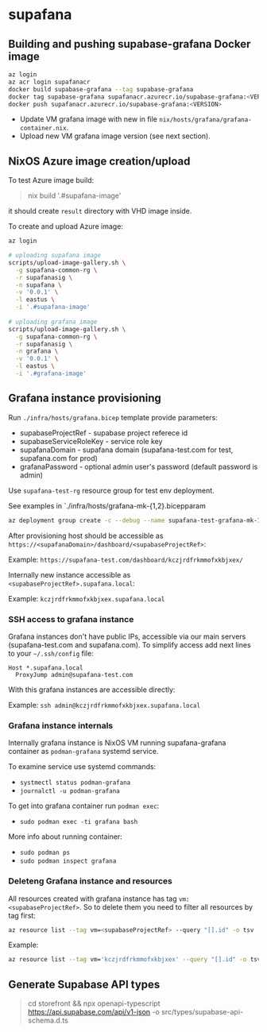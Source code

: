 # supafana

## Building and pushing supabase-grafana Docker image

``` bash
az login
az acr login supafanacr
docker build supabase-grafana --tag supabase-grafana
docker tag supabase-grafana supafanacr.azurecr.io/supabase-grafana:<VERSION>
docker push supafanacr.azurecr.io/supabase-grafana:<VERSION> 
```

- Update VM grafana image  with new <VERSION> in file `nix/hosts/grafana/grafana-container.nix`. 
- Upload new VM grafana image version (see next section).

## NixOS Azure image creation/upload

To test Azure image build:

> nix build '.#supafana-image'

it should create `result` directory with VHD image inside.

To create and upload Azure image:

``` bash
az login

# uploading supafana image
scripts/upload-image-gallery.sh \
  -g supafana-common-rg \
  -r supafanasig \
  -n supafana \
  -v '0.0.1' \
  -l eastus \
  -i '.#supafana-image'
  
# uploading grafana image
scripts/upload-image-gallery.sh \
  -g supafana-common-rg \
  -r supafanasig \
  -n grafana \
  -v '0.0.1' \
  -l eastus \
  -i '.#grafana-image'
```

## Grafana instance provisioning

Run `./infra/hosts/grafana.bicep` template provide parameters:

  - supabaseProjectRef - supabase project referece id
  - supabaseServiceRoleKey - service role key
  - supafanaDomain - supafana domain (supafana-test.com for test, supafana.com for prod)
  - grafanaPassword - optional admin user's password (default password is admin)

Use `supafana-test-rg` resource group for test env deployment.

See examples in `./infra/hosts/grafana-mk-{1,2}.bicepparam

``` bash
az deployment group create -c --debug --name supafana-test-grafana-mk-1-deploy --resource-group supafana-test-rg --parameters infra/hosts/grafana-mk-1.bicepparam
```

After provisioning host should be accessible as `https://<supafanaDomain>/dashboard/<supabaseProjectRef>`:

Example: `https://supafana-test.com/dashboard/kczjrdfrkmmofxkbjxex/`

Internally new instance accessible as `<supabaseProjectRef>.supafana.local`:

Example: `kczjrdfrkmmofxkbjxex.supafana.local`

### SSH access to grafana instance

Grafana instances don't have public IPs, accessible via our main servers (supafana-test.com and supafana.com).
To simplify access add next lines to your `~/.ssh/config` file:

```
Host *.supafana.local
  ProxyJump admin@supafana-test.com
```

With this grafana instances are accessible  directly:

Example: `ssh admin@kczjrdfrkmmofxkbjxex.supafana.local`

### Grafana instance internals

Internally grafana instance is NixOS VM running supafana-grafana container as `podman-grafana` systemd service.

To examine service use systemd commands:

- `systmectl status podman-grafana`
- `journalctl -u podman-grafana`

To get into grafana container run `podman exec`:

- `sudo podman exec -ti grafana bash`

More info about running container:

- `sudo podman ps`
- `sudo podman inspect grafana`


### Deleteng Grafana instance and resources

All resources created with grafana instance has tag `vm:<supabaseProjectRef>`. So to delete them you need to filter all resources by tag first:

``` bash
az resource list --tag vm=<supabaseProjectRef> --query "[].id" -o tsv
```

Example:

``` bash
az resource list --tag vm='kczjrdfrkmmofxkbjxex' --query "[].id" -o tsv | xargs -I {} az resource delete --ids {}
```



## Generate Supabase API types

> cd storefront && npx openapi-typescript https://api.supabase.com/api/v1-json -o src/types/supabase-api-schema.d.ts
